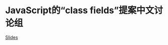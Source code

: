 # JavaScript的“class fields”提案中文讨论组

[Slides](https://johnhax.net/js-class-fields-chinese-discussion/)
